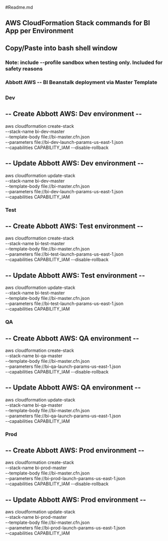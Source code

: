 #Readme.md

## AWS CloudFormation Stack commands for BI App per Environment
##
## Copy/Paste into bash shell window
### Note: include --profile sandbox when testing only. Included for safety reasons



### Abbott AWS -- BI Beanstalk deployment via Master Template
##
### Dev
## -- Create Abbott AWS: Dev environment --
aws cloudformation create-stack \
--stack-name bi-dev-master \
--template-body file://bi-master.cfn.json \
--parameters file://bi-dev-launch-params-us-east-1.json \
--capabilities CAPABILITY_IAM --disable-rollback 

## -- Update Abbott AWS: Dev environment --
aws cloudformation update-stack \
--stack-name bi-dev-master \
--template-body file://bi-master.cfn.json \
--parameters file://bi-dev-launch-params-us-east-1.json \
--capabilities CAPABILITY_IAM


### Test
## -- Create Abbott AWS: Test environment --
aws cloudformation create-stack \
--stack-name bi-test-master \
--template-body file://bi-master.cfn.json \
--parameters file://bi-test-launch-params-us-east-1.json \
--capabilities CAPABILITY_IAM --disable-rollback 

## -- Update Abbott AWS: Test environment --
aws cloudformation update-stack \
--stack-name bi-test-master \
--template-body file://bi-master.cfn.json \
--parameters file://bi-test-launch-params-us-east-1.json \
--capabilities CAPABILITY_IAM


### QA
## -- Create Abbott AWS: QA environment --
aws cloudformation create-stack \
--stack-name bi-qa-master \
--template-body file://bi-master.cfn.json \
--parameters file://bi-qa-launch-params-us-east-1.json \
--capabilities CAPABILITY_IAM --disable-rollback 

## -- Update Abbott AWS: QA environment --
aws cloudformation update-stack \
--stack-name bi-qa-master \
--template-body file://bi-master.cfn.json \
--parameters file://bi-qa-launch-params-us-east-1.json \
--capabilities CAPABILITY_IAM


### Prod
## -- Create Abbott AWS: Prod environment --
aws cloudformation create-stack \
--stack-name bi-prod-master \
--template-body file://bi-master.cfn.json \
--parameters file://bi-prod-launch-params-us-east-1.json \
--capabilities CAPABILITY_IAM --disable-rollback 

## -- Update Abbott AWS: Prod environment --
aws cloudformation update-stack \
--stack-name bi-prod-master \
--template-body file://bi-master.cfn.json \
--parameters file://bi-prod-launch-params-us-east-1.json \
--capabilities CAPABILITY_IAM




